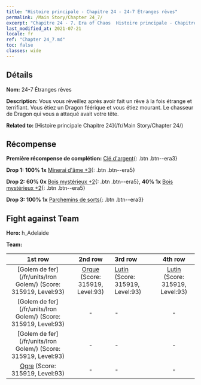 ```yaml
---
title: "Histoire principale - Chapitre 24 - 24-7 Étranges rêves"
permalink: /Main Story/Chapter 24_7/
excerpt: "Chapitre 24 - 7. Era of Chaos  Histoire principale - Chapitre 24_7. 24-7 Étranges rêves"
last_modified_at: 2021-07-21
locale: fr
ref: "Chapter 24_7.md"
toc: false
classes: wide
---
```


## Détails

 **Nom:** 24-7 Étranges rêves

 **Description:** Vous vous réveillez après avoir fait un rêve à la fois étrange et terrifiant. Vous étiez un Dragon féérique et vous étiez mourant. Le chasseur de Dragon qui vous a attaqué avait votre tête.

 **Related to:** [Histoire principale Chapitre 24](/fr/Main Story/Chapter 24/)

## Récompense

 **Première récompense de complétion:** [Clé d'argent](/ItemsFR/con_693/){: .btn .btn--era3}

 **Drop 1:** **100% 1x** [Minerai d'âme +3](/ItemsFR/mat_82/){: .btn .btn--era5}

 **Drop 2:** **60% 0x** [Bois mystérieux +2](/ItemsFR/mat_76/){: .btn .btn--era5}, **40% 1x** [Bois mystérieux +2](/ItemsFR/mat_76/){: .btn .btn--era5}

 **Drop 3:** **100% 1x** [Parchemins de sorts](/ItemsFR/con_694/){: .btn .btn--era3}


## Fight against Team
 **Hero:** h_Adelaide

 **Team:**


  | 1st row | 2nd row | 3rd row | 4th row |
  |:----:|:----:|:----|:----:|
  | [Golem de fer](/fr/units/Iron Golem/) (Score: 315919, Level:93)  | [Orque](/fr/units/Orc/) (Score: 315919, Level:93)  | [Lutin](/fr/units/Gremlin/) (Score: 315919, Level:93)  | [Lutin](/fr/units/Gremlin/) (Score: 315919, Level:93)  |
  | [Golem de fer](/fr/units/Iron Golem/) (Score: 315919, Level:93)  | - | - | - |
  | [Golem de fer](/fr/units/Iron Golem/) (Score: 315919, Level:93)  | - | - | - |
  | [Ogre](/fr/units/Ogre/) (Score: 315919, Level:93)  | - | - | - |


